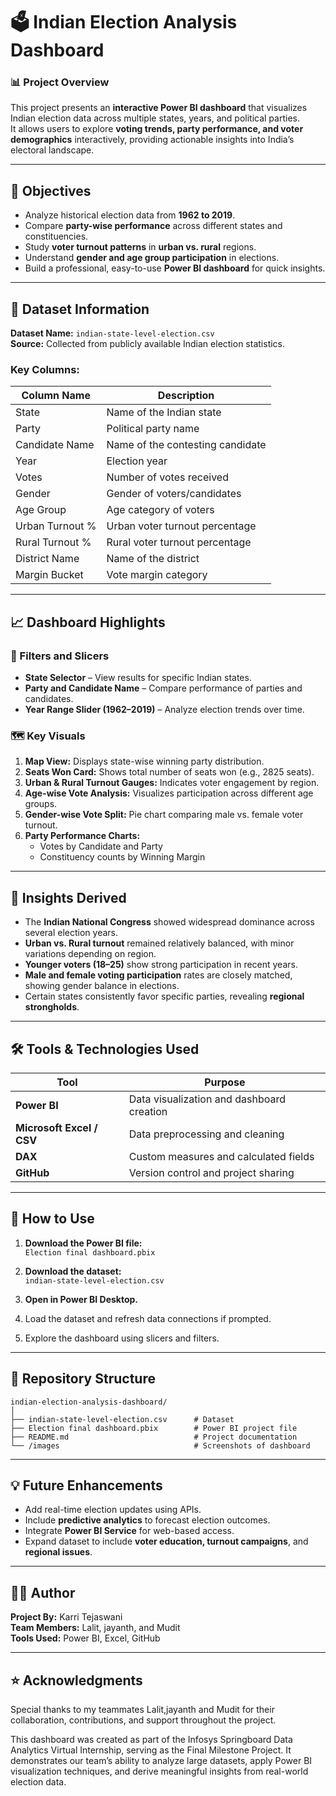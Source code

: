 # 🗳️ Indian Election Analysis Dashboard

### 📊 Project Overview
This project presents an **interactive Power BI dashboard** that visualizes Indian election data across multiple states, years, and political parties.  
It allows users to explore **voting trends, party performance, and voter demographics** interactively, providing actionable insights into India’s electoral landscape.

---

## 🎯 Objectives
- Analyze historical election data from **1962 to 2019**.
- Compare **party-wise performance** across different states and constituencies.
- Study **voter turnout patterns** in **urban vs. rural** regions.
- Understand **gender and age group participation** in elections.
- Build a professional, easy-to-use **Power BI dashboard** for quick insights.

---

## 🧩 Dataset Information
**Dataset Name:** `indian-state-level-election.csv`  
**Source:** Collected from publicly available Indian election statistics.

### Key Columns:
| Column Name | Description |
|--------------|-------------|
| State | Name of the Indian state |
| Party | Political party name |
| Candidate Name | Name of the contesting candidate |
| Year | Election year |
| Votes | Number of votes received |
| Gender | Gender of voters/candidates |
| Age Group | Age category of voters |
| Urban Turnout % | Urban voter turnout percentage |
| Rural Turnout % | Rural voter turnout percentage |
| District Name | Name of the district |
| Margin Bucket | Vote margin category |

---

## 📈 Dashboard Highlights

### 🧭 Filters and Slicers
- **State Selector** – View results for specific Indian states.
- **Party and Candidate Name** – Compare performance of parties and candidates.
- **Year Range Slider (1962–2019)** – Analyze election trends over time.

### 🗺️ Key Visuals
1. **Map View:** Displays state-wise winning party distribution.  
2. **Seats Won Card:** Shows total number of seats won (e.g., 2825 seats).  
3. **Urban & Rural Turnout Gauges:** Indicates voter engagement by region.  
4. **Age-wise Vote Analysis:** Visualizes participation across different age groups.  
5. **Gender-wise Vote Split:** Pie chart comparing male vs. female voter turnout.  
6. **Party Performance Charts:**  
   - Votes by Candidate and Party  
   - Constituency counts by Winning Margin

---

## 🧠 Insights Derived
- The **Indian National Congress** showed widespread dominance across several election years.  
- **Urban vs. Rural turnout** remained relatively balanced, with minor variations depending on region.  
- **Younger voters (18–25)** show strong participation in recent years.  
- **Male and female voting participation** rates are closely matched, showing gender balance in elections.  
- Certain states consistently favor specific parties, revealing **regional strongholds**.

---

## 🛠️ Tools & Technologies Used
| Tool | Purpose |
|------|----------|
| **Power BI** | Data visualization and dashboard creation |
| **Microsoft Excel / CSV** | Data preprocessing and cleaning |
| **DAX** | Custom measures and calculated fields |
| **GitHub** | Version control and project sharing |

---

## 🚀 How to Use
1. **Download the Power BI file:**  
   `Election final dashboard.pbix`

2. **Download the dataset:**  
   `indian-state-level-election.csv`

3. **Open in Power BI Desktop.**  
4. Load the dataset and refresh data connections if prompted.  
5. Explore the dashboard using slicers and filters.

---

## 📂 Repository Structure

```
indian-election-analysis-dashboard/
│
├── indian-state-level-election.csv      # Dataset
├── Election final dashboard.pbix        # Power BI project file
├── README.md                            # Project documentation
└── /images                              # Screenshots of dashboard
```
---

## 💡 Future Enhancements
- Add real-time election updates using APIs.  
- Include **predictive analytics** to forecast election outcomes.  
- Integrate **Power BI Service** for web-based access.  
- Expand dataset to include **voter education, turnout campaigns**, and **regional issues**.

---

## 🧑‍💻 Author
**Project By:** Karri Tejaswani  
**Team Members:** Lalit, jayanth, and Mudit  
**Tools Used:** Power BI, Excel, GitHub  

---



## ⭐ Acknowledgments
Special thanks to my teammates Lalit,jayanth and Mudit for their collaboration, contributions, and support throughout the project.

This dashboard was created as part of the Infosys Springboard Data Analytics Virtual Internship, serving as the Final Milestone Project.
It demonstrates our team’s ability to analyze large datasets, apply Power BI visualization techniques, and derive meaningful insights from real-world election data.
